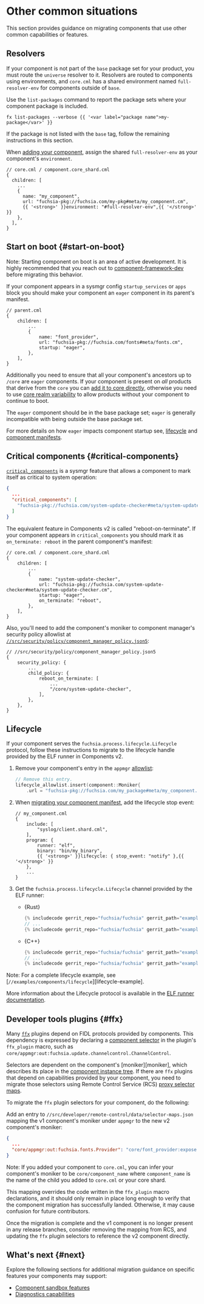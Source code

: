 # Other common situations

This section provides guidance on migrating components that use other common
capabilities or features.

## Resolvers

If your component is not part of the `base` package set for your product, you
must route the `universe` resolver to it. Resolvers are routed to components
using environments, and `core.cml` has a shared environment named
`full-resolver-env` for components outside of `base`.

Use the `list-packages` command to report the package sets where your component
package is included.

```posix-terminal
fx list-packages --verbose {{ '<var label="package name">my-package</var>' }}
```

If the package is not listed with the `base` tag, follow the remaining
instructions in this section.

When [adding your component][migrate-components-add], assign the shared
`full-resolver-env` as your component's `environment`.

```json5
// core.cml / component.core_shard.cml
{
  children: [
    ...
    {
      name: "my_component",
      url: "fuchsia-pkg://fuchsia.com/my-pkg#meta/my_component.cm",
      {{ '<strong>' }}environment: "#full-resolver-env",{{ '</strong>' }}
    },
  ],
}
```

## Start on boot {#start-on-boot}

Note: Starting component on boot is an area of active development. It is highly
recommended that you reach out to [component-framework-dev][cf-dev-list] before
migrating this behavior.

If your component appears in a sysmgr config `startup_services` or `apps` block
you should make your component an `eager` component in its parent's manifest.

```json5
// parent.cml
{
    children: [
        ...
        {
            name: "font_provider",
            url: "fuchsia-pkg://fuchsia.com/fonts#meta/fonts.cm",
            startup: "eager",
        },
    ],
}
```

Additionally you need to ensure that all your component's ancestors up to
`/core` are `eager` components. If your component is present on *all* products
that derive from the `core` you can [add it to core directly][migrate-add-core],
otherwise you need to use [core realm variability][migrate-add-shard] to allow
products without your component to continue to boot.

The `eager` component should be in the base package set; `eager` is generally
incompatible with being outside the base package set.

For more details on how `eager` impacts component startup see,
[lifecycle][eager-lifecycle] and [component manifests][eager-manifest].

## Critical components {#critical-components}

[`critical_components`][sysmgr-critical-components] is a sysmgr feature that
allows a component to mark itself as critical to system operation:

```json
{
  ...
  "critical_components": [
    "fuchsia-pkg://fuchsia.com/system-update-checker#meta/system-update-checker.cmx"
  ]
}
```

The equivalent feature in Components v2 is called "reboot-on-terminate". If your
component appears in `critical_components` you should mark it as `on_terminate:
reboot` in the parent component's manifest:

```
// core.cml / component.core_shard.cml
{
    children: [
        ...
        {
            name: "system-update-checker",
            url: "fuchsia-pkg://fuchsia.com/system-update-checker#meta/system-update-checker.cm",
            startup: "eager",
            on_terminate: "reboot",
        },
    ],
}
```

Also, you'll need to add the component's moniker to component manager's security
policy allowlist at
[`//src/security/policy/component_manager_policy.json5`][src-security-policy]:

```
// //src/security/policy/component_manager_policy.json5
{
    security_policy: {
        ...
        child_policy: {
            reboot_on_terminate: [
                ...
                "/core/system-update-checker",
            ],
        },
    },
}
```

## Lifecycle

If your component serves the `fuchsia.process.lifecycle.Lifecycle` protocol,
follow these instructions to migrate to the lifecycle handle provided by the
ELF runner in Components v2.

1.  Remove your component's entry in the `appmgr`
    [allowlist][cs-appmgr-allowlist]:

    ```cpp
    // Remove this entry.
    lifecycle_allowlist.insert(component::Moniker{
        .url = "fuchsia-pkg://fuchsia.com/my_package#meta/my_component.cmx", .realm_path = {"app", "sys"}});
    ```
1.  When [migrating your component manifest][migrate-components], add
    the lifecycle stop event:

    ```json5
    // my_component.cml
    {
        include: [
            "syslog/client.shard.cml",
        ],
        program: {
            runner: "elf",
            binary: "bin/my_binary",
            {{ '<strong>' }}lifecycle: { stop_event: "notify" },{{ '</strong>' }}
        },
        ...
    }
    ```

1. Get the `fuchsia.process.lifecycle.Lifecycle` channel provided by the ELF
   runner:

    * {Rust}

      ```rust
      {% includecode gerrit_repo="fuchsia/fuchsia" gerrit_path="examples/components/lifecycle/rust/src/main.rs" region_tag="imports" adjust_indentation="auto" %}
      // ...
      {% includecode gerrit_repo="fuchsia/fuchsia" gerrit_path="examples/components/lifecycle/rust/src/main.rs" region_tag="lifecycle_handler" adjust_indentation="auto" %}
      ```

    * {C++}

      ```cpp
      {% includecode gerrit_repo="fuchsia/fuchsia" gerrit_path="examples/components/lifecycle/cpp/main.cc" region_tag="imports" adjust_indentation="auto" %}
      // ...
      {% includecode gerrit_repo="fuchsia/fuchsia" gerrit_path="examples/components/lifecycle/cpp/main.cc" region_tag="lifecycle_handler" adjust_indentation="auto" %}
      ```

Note: For a complete lifecycle example, see
[`//examples/components/lifecycle`][lifecycle-example].

More information about the Lifecycle protocol is available in the
[ELF runner documentation][elf-runner-docs].

## Developer tools plugins {#ffx}

Many [`ffx`][ffx-overview] plugins depend on FIDL protocols provided by
components. This dependency is expressed by declaring a
[component selector][component-select] in the plugin's `ffx_plugin` macro,
such as `core/appmgr:out:fuchsia.update.channelcontrol.ChannelControl`.

Selectors are dependent on the component's [moniker][moniker], which describes
its place in the [component instance tree][glossary.component-instance-tree].
If there are `ffx` plugins that depend on capabilities provided by your component,
you need to migrate those selectors using Remote Control Service (RCS)
[proxy selector maps][rcs-selector-maps].

To migrate the `ffx` plugin selectors for your component, do the following:

Add an entry to `//src/developer/remote-control/data/selector-maps.json` mapping
the v1 component's moniker under `appmgr` to the new v2 component's moniker:

```json
{
  ...
  "core/appmgr:out:fuchsia.fonts.Provider": "core/font_provider:expose:fuchsia.fonts.Provider"
}
```

Note: If you added your component to `core.cml`, you can infer your
component's moniker to be `core/component_name` where `component_name` is
the name of the child you added to `core.cml` or your core shard.

This mapping overrides the code written in the `ffx_plugin` macro declarations,
and it should only remain in place long enough to verify that the component
migration has successfully landed. Otherwise, it may cause confusion for future
contributors.

Once the migration is complete and the v1 component is no longer present in any
release branches, consider removing the mapping from RCS, and updating the
`ffx` plugin selectors to reference the v2 component directly.

## What's next {#next}

Explore the following sections for additional migration guidance on
specific features your components may support:

-   [Component sandbox features](features.md)
-   [Diagnostics capabilities](diagnostics.md)

[cf-dev-list]: https://groups.google.com/a/fuchsia.dev/g/component-framework-dev
[component-select]: /docs/development/tools/ffx/commands/component-select.md
[cs-appmgr-allowlist]: https://cs.opensource.google/fuchsia/fuchsia/+/main:src/sys/appmgr/main.cc;l=125;drc=ddf6d10ce8cf63268e21620638ea02e9b2b7cd20
[eager-lifecycle]: /docs/concepts/components/v2/lifecycle.md#eager
[eager-manifest]: https://fuchsia.dev/reference/cml#children
[elf-runner-docs]: /docs/concepts/components/v2/elf_runner.md#lifecycle
[ffx-overview]: /docs/development/tools/ffx/overview.md
[glossary.component-instance-tree]: /docs/glossary/README.md#component-instance-tree
[glossary.environment]: /docs/glossary/README.md#environment
[migrate-add-core]: /docs/development/components/v2/migration/components.md#add-core-direct
[migrate-add-shard]: /docs/development/components/v2/migration/components.md#add-core-shard
[migrate-components]: /docs/development/components/v2/migration/components.md
[migrate-components-add]: /docs/development/components/v2/migration/components.md#add-component-to-topology
[rust-lifecycle]: /examples/components/lifecycle
[src-security-policy]: /src/security/policy/component_manager_policy.json5
[sysmgr-critical-components]: /docs/concepts/components/v1/sysmgr.md#critical_components
[rcs-selector-maps]: /docs/development/tools/ffx/development/plugins.md#selector-maps